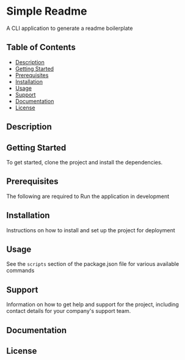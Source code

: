 # Simple Readme

A CLI application to generate a readme boilerplate

## Table of Contents

- [Description](#description)
- [Getting Started](#getting-started)
- [Prerequisites](#prerequisites)
- [Installation](#installation)
- [Usage](#usage)
- [Support](#support)
- [Documentation](#documentation)
- [License](#license)

## Description


## Getting Started

To get started, clone the project and install the dependencies.


## Prerequisites

The following are required to Run the application in development



## Installation

Instructions on how to install and set up the project for deployment

## Usage

See the `scripts` section of the package.json file for various available commands

## Support

Information on how to get help and support for the project, including contact details for your company's support team.

## Documentation


## License


